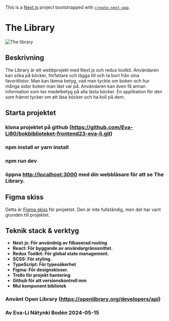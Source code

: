This is a [Next.js](https://nextjs.org/) project bootstrapped with [`create-next-app`](https://github.com/vercel/next.js/tree/canary/packages/create-next-app).

# The Library

![The library](public/assets//Skärmbild%202024-05-12%20224123.png)

## Beskrivning
The Library är ett webbprojekt med Next.js och redux toolkit.
Användaren kan söka på böcker, författare och lägga till och ta bort från sina favoritlistor. 
Man kan lämna betyg, vad man tyckte om boken och hur många sidor boken man läst var på.
Användaren kan även få annan information som tex medelbetyg på alla lästa böcker.
En applikation för den som främst tycker om att läsa böcker och ha koll på dem.


## Starta projektet
### klona projektet på github (https://github.com/Eva-Li80/bokbiblioteket-frontend23-eva-li.git)
### npm install or yarn install
### npm run dev
### öppna  [http://localhost:3000](http://localhost:3000) med din webbläsare för att se The Library.

## Figma skiss
Detta är [Figma skiss](https://www.figma.com/design/3rBfG7l5Ykf9GR0NB2bLX5/Untitled?node-id=0-1&t=U47g0XcbniCdzGD0-0) för projektet. Den är inte fullständig, men det har varit grunden till projektet.

## Teknik stack & verktyg
- **Next.js: För användnig av filbaserad routing**
- **React: För byggande av användargränssnittet.**
- **Redux Toolkit: För global state management.**
- **SCSS: För styling.**
- **TypeScript: För typesäkerhet**
- **Figma: För designskisser.**
- **Trello för projekt hantering**
- **Github för att versionskontroll mm**
- **Mui komponent bibliotek**

### Använt Open Library (https://openlibrary.org/developers/api)


### Av Eva-Li Nätynki Bodén 2024-05-15
